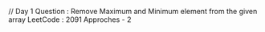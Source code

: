 // Day 1 
Question : Remove Maximum and Minimum element from the given array 
LeetCode : 2091
Approches - 2 
